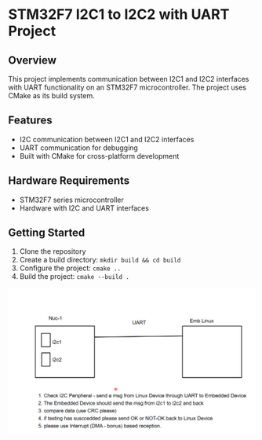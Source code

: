 # STM32F7 I2C1 to I2C2 with UART Project

## Overview

This project implements communication between I2C1 and I2C2 interfaces with UART functionality on an STM32F7 microcontroller. The project uses CMake as its build system.

## Features

- I2C communication between I2C1 and I2C2 interfaces
- UART communication for debugging
- Built with CMake for cross-platform development

## Hardware Requirements

- STM32F7 series microcontroller
- Hardware with I2C and UART interfaces

## Getting Started

1. Clone the repository
2. Create a build directory: `mkdir build && cd build`
3. Configure the project: `cmake ..`
4. Build the project: `cmake --build .`

![Project Architecture](<Screenshot 2025-04-06 205224.png>)
